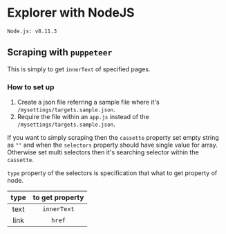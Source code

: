 # Explorer with NodeJS

`Node.js: v8.11.3`

## Scraping with `puppeteer`

This is simply to get `innerText` of specified pages.

### How to set up

1. Create a json file referring a sample file where it's `/mysettings/targets.sample.json`.
2. Require the file within an `app.js` instead of the `/mysettings/targets.sample.json`.

If you want to simply scraping then the `cassette` property set empty string as `""` and when the `selectors` property should have single value for array.  
Otherwise set multi selectors then it's searching selector within the `cassette`.  

`type` property of the selectors is specification that what to get property of node.

| type | to get property |
| :---: | :---: |
| text | `innerText` |
| link | `href` |
